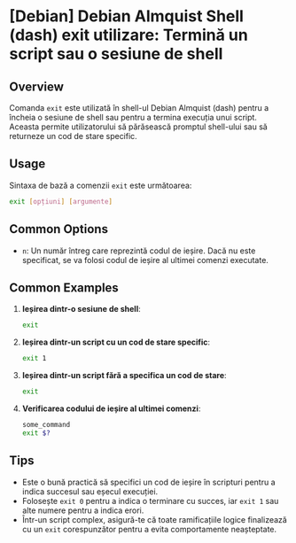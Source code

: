 # [Debian] Debian Almquist Shell (dash) exit utilizare: Termină un script sau o sesiune de shell

## Overview
Comanda `exit` este utilizată în shell-ul Debian Almquist (dash) pentru a încheia o sesiune de shell sau pentru a termina execuția unui script. Aceasta permite utilizatorului să părăsească promptul shell-ului sau să returneze un cod de stare specific.

## Usage
Sintaxa de bază a comenzii `exit` este următoarea:

```bash
exit [opțiuni] [argumente]
```

## Common Options
- `n`: Un număr întreg care reprezintă codul de ieșire. Dacă nu este specificat, se va folosi codul de ieșire al ultimei comenzi executate.

## Common Examples
1. **Ieșirea dintr-o sesiune de shell**:
   ```bash
   exit
   ```

2. **Ieșirea dintr-un script cu un cod de stare specific**:
   ```bash
   exit 1
   ```

3. **Ieșirea dintr-un script fără a specifica un cod de stare**:
   ```bash
   exit
   ```

4. **Verificarea codului de ieșire al ultimei comenzi**:
   ```bash
   some_command
   exit $?
   ```

## Tips
- Este o bună practică să specifici un cod de ieșire în scripturi pentru a indica succesul sau eșecul execuției.
- Folosește `exit 0` pentru a indica o terminare cu succes, iar `exit 1` sau alte numere pentru a indica erori.
- Într-un script complex, asigură-te că toate ramificațiile logice finalizează cu un `exit` corespunzător pentru a evita comportamente neașteptate.